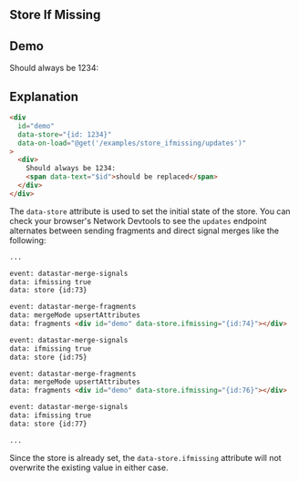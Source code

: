 ## Store If Missing

## Demo

<div
  data-on-load="@get('/examples/store_ifmissing/updates')"
>
  <div>
    Should always be 1234:
    <span id="placeholder"></span>
  </div>
</div>

## Explanation

```html
<div
  id="demo"
  data-store="{id: 1234}"
  data-on-load="@get('/examples/store_ifmissing/updates')"
>
  <div>
    Should always be 1234:
    <span data-text="$id">should be replaced</span>
  </div>
</div>
```

The `data-store` attribute is used to set the initial state of the store. You can check your browser's Network Devtools to see the `updates` endpoint alternates between sending fragments and direct signal merges like the following:

```md
...

event: datastar-merge-signals
data: ifmissing true
data: store {id:73}

event: datastar-merge-fragments
data: mergeMode upsertAttributes
data: fragments <div id="demo" data-store.ifmissing="{id:74}"></div>

event: datastar-merge-signals
data: ifmissing true
data: store {id:75}

event: datastar-merge-fragments
data: mergeMode upsertAttributes
data: fragments <div id="demo" data-store.ifmissing="{id:76}"></div>

event: datastar-merge-signals
data: ifmissing true
data: store {id:77}

...
```

Since the store is already set, the `data-store.ifmissing` attribute will not overwrite the existing value in either case.

